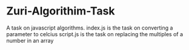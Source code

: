 # Zuri-Algorithim-Task
A task on javascript algorithms.
index.js is the task on converting a parameter to celcius
script.js is the task on replacing the multiples of a number in an array
